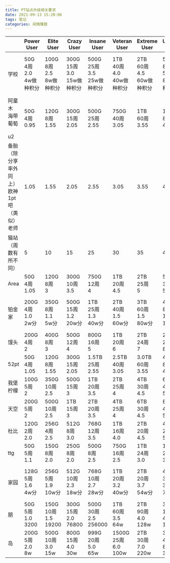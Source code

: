```yaml
---
title: PT站点升级相关要求
date: 2021-09-13 15:20:06
tags: 笔记
categories: 闲情雅致
---
```


|                                                              | Power User                            | Elite User                             | Crazy User                               | Insane User                              | Veteran User                            | Extreme User                            | Ultimate User                          | Nexus User                                 |                          |
| ------------------------------------------------------------ | ------------------------------------- | -------------------------------------- | ---------------------------------------- | ---------------------------------------- | --------------------------------------- | --------------------------------------- | -------------------------------------- | ------------------------------------------ | ------------------------ |
| 学校                                                         | 50G<br />4周<br />2.0<br />4w做种积分 | 100G<br />8周<br />2.5<br />8w做种积分 | 300G<br />15周<br />3.0<br />15w做种积分 | 500G<br />25周<br />3.5<br />25w做种积分 | 1TB<br />40周<br />4.0<br />40w做种积分 | 2TB<br />60周<br />4.5<br />60w做种积分 | 5TB<br />80周<br />5.0<br />80做种积分 | 10TB<br />100周<br />5.5<br />100w做种积分 |                          |
| 阿童木<br />海带<br />葡萄<br /><br />u2                     | 50G<br />4周<br />0.95                | 120G<br />8周<br />1.55                | 300G<br />15周<br />2.05                 | 500G<br />25周<br />2.55                 | 750G<br />40周<br />3.05                | 1TB<br />60周<br />3.55                 | 1.5TB<br />80周<br />4.05              | 3TB<br />100周<br />4.55                   |                          |
| 备胎（除分享率外同上）<br />欧神<br />1pt吧（类似）<br />老师 | 1.05                                  | 1.55                                   | 2.05                                     | 2.55                                     | 3.05                                    | 3.55                                    | 4.05                                   | 4.55                                       |                          |
| 猫站（周数有所不同）                                         | 5                                     | 10                                     | 15                                       | 25                                       | 30                                      | 35                                      | 40                                     | 45                                         |                          |
| Area                                                         | 50G<br />4周<br />1.05                | 120G<br />8周<br />3                   | 300G<br />10周<br />3.5                  | 750G<br />12周<br />4                    | 1TB<br />20周<br />4.5                  | 2TB<br />25周<br />5                    | 5TB<br />30周<br />5.5                 | 10TB<br />40周<br />6                      |                          |
| 铂金家                                                       | 200G<br />4周<br />1.0<br />2w分      | 350G<br />8周<br />1.1<br />5w分       | 500G<br />15周<br />1.2<br />20w分       | 1TB<br />25周<br />1.3<br />40w分        | 2TB<br />40周<br />1.5<br />60w分       | 3TB<br />60周<br />1.5<br />80w分       | 4TB<br />80周<br />1.7<br />100w分     | 6TB<br />100周<br />1.8<br />120w分        |                          |
| 馒头                                                         | 200G<br />4周<br />2                  | 400G<br />8周<br />3                   | 500G<br />12周<br />4                    | 800G<br />16周<br />5                    | 1TB<br />20周<br />6                    | 2TB<br />24周<br />7                    | 2.5TB<br />28周<br />8                 | 3TB<br />32周<br />9                       |                          |
| 52pt                                                         | 50G<br />4周<br />1.05                | 120G<br />8周<br />1.55                | 300G<br />15周<br />2.05                 | 1.5TB<br />25周<br />2.55                | 2.5TB<br />40周<br />3.05               | 3.0TB<br />60周<br />3.55               | 4.5TB<br />80周<br />4.05              | 5TB<br />100周<br />4.55                   |                          |
| 我堡<br />柠檬                                               | 100G<br />5周<br />2                  | 350G<br />10周<br />2.5                | 500G<br />15周<br />3                    | 1TB<br />20周<br />3.5                   | 2TB<br />25周<br />4                    | 4TB<br />30周<br />4.5                  | 6TB<br />40周<br />5                   | 8TB<br />52周<br />5.5                     |                          |
| 天空                                                         | 200G<br />5周<br />2                  | 500G<br />10周<br />2.5                | 1TB<br />15周<br />3                     | 2TB<br />20周<br />3.5                   | 4TB<br />25周<br />4                    | 6TB<br />30周<br />4.5                  | 8TB<br />45周<br />5                   | 10TB<br />65周<br />5.5                    |                          |
| 杜比                                                         | 120G<br />2周<br />2.0                | 256G<br />4周<br />2.5                 | 512G<br />8周<br />3.0                   | 768G<br />12周<br />3.5                  | 1TB<br />16周<br />4.0                  | 2TB<br />20周<br />4.5                  | 4TB<br />24周<br />5.0                 | 8TB<br />48周<br />5.5                     |                          |
| ttg                                                          | 50G<br />5周<br />1.1                 | 150G<br />8周<br />2.0                 | 250G<br />8周<br />2.0                   | 500G<br />8周<br />2.5                   | 750G<br />16周<br />2.5                 | 1TB<br />24周<br />3.0                  | 1.5TB<br />24周<br />3.5               | 2.5TB<br />24周<br />4.0                   | 3.5TB<br />32周<br />5.0 |
| 家园                                                         | 128G<br />5周<br />1.6<br />4w分      | 256G<br />5周<br />1.9<br />10w分      | 512G<br />10周<br />2.3<br />18w分       | 768G<br />10周<br />2.7<br />28w分       | 1TB<br />20周<br />3.2<br />40w分       | 2TB<br />20周<br />3.7<br />54w分       | 4TB<br />30周<br />3.6<br />70w分      | 8TB<br />30周<br />4.1<br />100w分         |                          |
| 朋<br />                                                     | 50G<br />5周<br />1.0<br />3200       | 150G<br />10周<br />1.5<br />19200     | 300G<br />15周<br />2.0<br />76800       | 500G<br />30周<br />2.5<br />256000      | 1TB<br />60周<br />3.5<br />64w         | 2TB<br />90周<br />4.0<br />128w        | 3TB<br />120周<br />4.5<br />192w      | 4TB<br />150周<br />5.0<br />256w          |                          |
| 岛                                                           | 200G<br />5周<br />2.0<br />8w        | 500G<br />10周<br />3.0<br />15w       | 800G<br />15周<br />4.0<br />30w         | 999G<br />20周<br />5.0<br />65w         | 1500G<br />25周<br />6.0<br />100w      | 2TB<br />30周<br />7.0<br />220w        | 3TB<br />40周<br />8.0<br />350w       | 4TB<br />52<br />10<br />500w              |                          |

